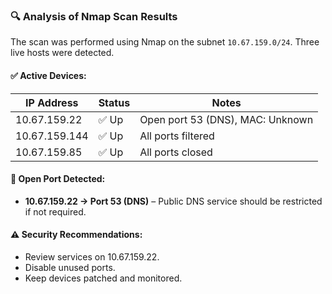 ### 🔍 Analysis of Nmap Scan Results

The scan was performed using Nmap on the subnet `10.67.159.0/24`. Three live hosts were detected.

#### ✅ Active Devices:

| IP Address      | Status | Notes                                 |
|------------------|--------|----------------------------------------|
| 10.67.159.22     | ✅ Up   | Open port 53 (DNS), MAC: Unknown       |
| 10.67.159.144    | ✅ Up   | All ports filtered                     |
| 10.67.159.85     | ✅ Up   | All ports closed                       |

#### 🚪 Open Port Detected:
- **10.67.159.22 → Port 53 (DNS)** – Public DNS service should be restricted if not required.

#### ⚠️ Security Recommendations:
- Review services on 10.67.159.22.
- Disable unused ports.
- Keep devices patched and monitored.
